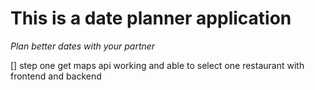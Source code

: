 # This is a date planner application

_Plan better dates with your partner_

[] step one get maps api working and able to select one restaurant with frontend and backend
